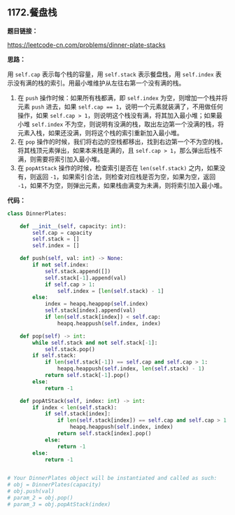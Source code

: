 ## 1172.餐盘栈

**题目链接：**

https://leetcode-cn.com/problems/dinner-plate-stacks

**思路：**

用 `self.cap` 表示每个栈的容量，用 `self.stack` 表示餐盘栈，用 `self.index` 表示没有满的栈的索引。用最小堆维护从左往右第一个没有满的栈。

1. 在 `push` 操作时候：如果所有栈都满，即 `self.index` 为空，则增加一个栈并将元素 `push` 进去，如果 `self.cap == 1`，说明一个元素就装满了，不用做任何操作，如果 `self.cap > 1`，则说明这个栈没有满，将其加入最小堆；如果最小堆 `self.index` 不为空，则说明有没满的栈，取出左边第一个没满的栈，将元素入栈，如果还没满，则将这个栈的索引重新加入最小堆。
2. 在 `pop` 操作的时候，我们将右边的空栈都移出，找到右边第一个不为空的栈，将其栈顶元素弹出，如果本来栈是满的，且 `self.cap > 1`，那么弹出后栈不满，则需要将索引加入最小堆。
3. 在 `popAtStack` 操作的时候，检查索引是否在 `len(self.stack)` 之内，如果没有，则返回 `-1`，如果索引合法，则检查对应栈是否为空，如果为空，返回 `-1`，如果不为空，则弹出元素，如果栈由满变为未满，则将索引加入最小堆。


**代码：**
```python
class DinnerPlates:

    def __init__(self, capacity: int):
        self.cap = capacity
        self.stack = []
        self.index = []

    def push(self, val: int) -> None:
        if not self.index:
            self.stack.append([])
            self.stack[-1].append(val)
            if self.cap > 1:
                self.index = [len(self.stack) - 1]
        else:
            index = heapq.heappop(self.index)
            self.stack[index].append(val)
            if len(self.stack[index]) < self.cap:
                heapq.heappush(self.index, index)

    def pop(self) -> int:
        while self.stack and not self.stack[-1]:
            self.stack.pop()
        if self.stack:
            if len(self.stack[-1]) == self.cap and self.cap > 1:
                heapq.heappush(self.index, len(self.stack) - 1)
            return self.stack[-1].pop()
        else:
            return -1

    def popAtStack(self, index: int) -> int:
        if index < len(self.stack):
            if self.stack[index]:
                if len(self.stack[index]) == self.cap and self.cap > 1:
                    heapq.heappush(self.index, index)
                return self.stack[index].pop()
            else:
                return -1
        else:
            return -1


# Your DinnerPlates object will be instantiated and called as such:
# obj = DinnerPlates(capacity)
# obj.push(val)
# param_2 = obj.pop()
# param_3 = obj.popAtStack(index)
```



